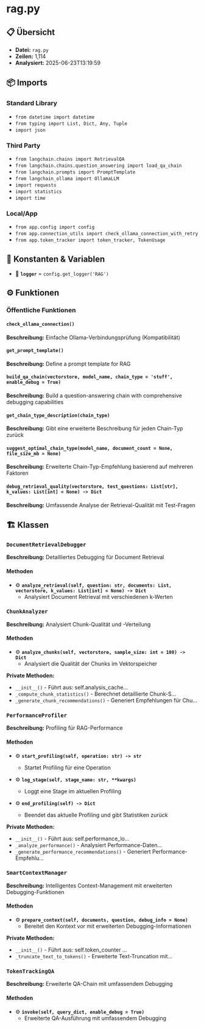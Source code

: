 # rag.py

## 📋 Übersicht

- **Datei:** `rag.py`
- **Zeilen:** 1,114
- **Analysiert:** 2025-06-23T13:19:59

## 📦 Imports

### Standard Library
- `from datetime import datetime`
- `from typing import List, Dict, Any, Tuple`
- `import json`

### Third Party
- `from langchain.chains import RetrievalQA`
- `from langchain.chains.question_answering import load_qa_chain`
- `from langchain.prompts import PromptTemplate`
- `from langchain_ollama import OllamaLLM`
- `import requests`
- `import statistics`
- `import time`

### Local/App
- `from app.config import config`
- `from app.connection_utils import check_ollama_connection_with_retry`
- `from app.token_tracker import token_tracker, TokenUsage`

## 🔧 Konstanten & Variablen

- 📝 **`logger`** = `config.get_logger('RAG')`

## ⚙️ Funktionen

### Öffentliche Funktionen

#### `check_ollama_connection()`

**Beschreibung:** Einfache Ollama-Verbindungsprüfung (Kompatibilität)

#### `get_prompt_template()`

**Beschreibung:** Define a prompt template for RAG

#### `build_qa_chain(vectorstore, model_name, chain_type = 'stuff', enable_debug = True)`

**Beschreibung:** Build a question-answering chain with comprehensive debugging capabilities

#### `get_chain_type_description(chain_type)`

**Beschreibung:** Gibt eine erweiterte Beschreibung für jeden Chain-Typ zurück

#### `suggest_optimal_chain_type(model_name, document_count = None, file_size_mb = None)`

**Beschreibung:** Erweiterte Chain-Typ-Empfehlung basierend auf mehreren Faktoren

#### `debug_retrieval_quality(vectorstore, test_questions: List[str], k_values: List[int] = None) -> Dict`

**Beschreibung:** Umfassende Analyse der Retrieval-Qualität mit Test-Fragen

## 🏗️ Klassen

### `DocumentRetrievalDebugger`

**Beschreibung:** Detailliertes Debugging für Document Retrieval

#### Methoden

- ⚙️ **`analyze_retrieval(self, question: str, documents: List, vectorstore, k_values: List[int] = None) -> Dict`**
  - Analysiert Document Retrieval mit verschiedenen k-Werten

### `ChunkAnalyzer`

**Beschreibung:** Analysiert Chunk-Qualität und -Verteilung

#### Methoden

- ⚙️ **`analyze_chunks(self, vectorstore, sample_size: int = 100) -> Dict`**
  - Analysiert die Qualität der Chunks im Vektorspeicher

**Private Methoden:**
- `__init__()` - Führt aus: self.analysis_cache...
- `_compute_chunk_statistics()` - Berechnet detaillierte Chunk-S...
- `_generate_chunk_recommendations()` - Generiert Empfehlungen für Chu...

### `PerformanceProfiler`

**Beschreibung:** Profiling für RAG-Performance

#### Methoden

- ⚙️ **`start_profiling(self, operation: str) -> str`**
  - Startet Profiling für eine Operation

- ⚙️ **`log_stage(self, stage_name: str, **kwargs)`**
  - Loggt eine Stage im aktuellen Profiling

- ⚙️ **`end_profiling(self) -> Dict`**
  - Beendet das aktuelle Profiling und gibt Statistiken zurück

**Private Methoden:**
- `__init__()` - Führt aus: self.performance_lo...
- `_analyze_performance()` - Analysiert Performance-Daten...
- `_generate_performance_recommendations()` - Generiert Performance-Empfehlu...

### `SmartContextManager`

**Beschreibung:** Intelligentes Context-Management mit erweiterten Debugging-Funktionen

#### Methoden

- ⚙️ **`prepare_context(self, documents, question, debug_info = None)`**
  - Bereitet den Kontext vor mit erweiterten Debugging-Informationen

**Private Methoden:**
- `__init__()` - Führt aus: self.token_counter ...
- `_truncate_text_to_tokens()` - Erweiterte Text-Truncation mit...

### `TokenTrackingQA`

**Beschreibung:** Erweiterte QA-Chain mit umfassendem Debugging

#### Methoden

- ⚙️ **`invoke(self, query_dict, enable_debug = True)`**
  - Erweiterte QA-Ausführung mit umfassendem Debugging
